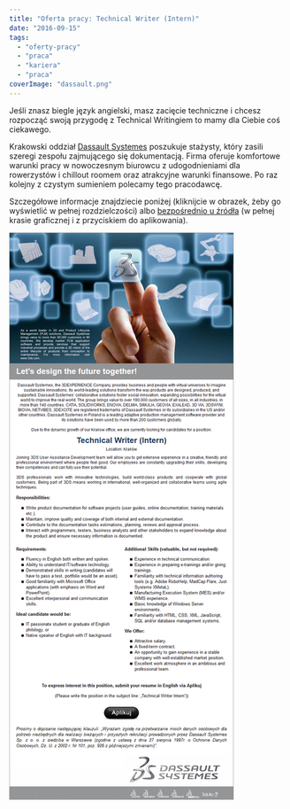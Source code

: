 ```yaml
---
title: "Oferta pracy: Technical Writer (Intern)"
date: "2016-09-15"
tags:
  - "oferty-pracy"
  - "praca"
  - "kariera"
  - "praca"
coverImage: "dassault.png"
---
```


Jeśli znasz biegle język angielski, masz zacięcie techniczne i chcesz rozpocząć
swoją przygodę z Technical Writingiem to mamy dla Ciebie coś ciekawego.

Krakowski oddział [Dassault Systemes](http://www.3ds.com/pl-pl/) poszukuje
stażysty, który zasili szeregi zespołu zajmującego się dokumentacją. Firma
oferuje komfortowe warunki pracy w nowoczesnym biurowcu z udogodnieniami dla
rowerzystów i chillout roomem oraz atrakcyjne warunki finansowe. Po raz kolejny
z czystym sumieniem polecamy tego pracodawcę.

Szczegółowe informacje znajdziecie poniżej (kliknijcie w obrazek, żeby go
wyświetlić w pełnej rozdzielczości) albo
[bezpośrednio u źródła](http://www.pracuj.pl/praca/technical-writer-intern-krakow%2Coferta%2C4802235,oferta,4802235)
(w pełnej krasie graficznej i z przyciskiem do aplikowania).

[![tech_writer_intern_3ds](images/tech_writer_intern_3ds.png)](http://techwriter.pl/wp-content/uploads/2016/09/tech_writer_intern_3ds.png)
